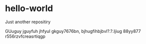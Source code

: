 # hello-world
Just another repositiry

GUuguy jguyfuh jhfyul
 gkguy7676bn, bjhugfihbjbvl?.?.ljiug 88yy877  r556rzvfcreasrtiqgp
 
